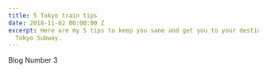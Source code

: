 ```yaml
---
title: 5 Tokyo train tips
date: 2018-11-02 00:00:00 Z
excerpt: Here are my 5 tips to keep you sane and get you to your destination on the
  Tokyo Subway.
---
```


  Blog Number 3